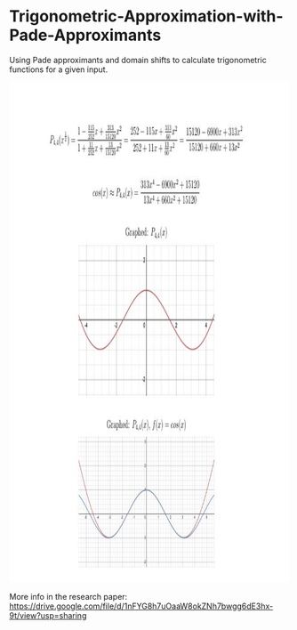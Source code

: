 # Trigonometric-Approximation-with-Pade-Approximants

Using Pade approximants and domain shifts to calculate trigonometric functions for a given input.

<img src="images/pade_image.jpg" height="900">


More info in the research paper: 
https://drive.google.com/file/d/1nFYG8h7uOaaW8okZNh7bwgg6dE3hx-9t/view?usp=sharing
